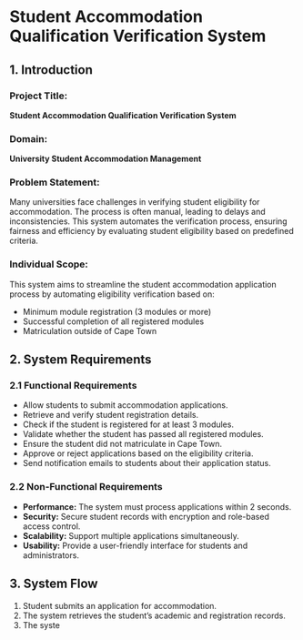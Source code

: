 # Student Accommodation Qualification Verification System

## 1. Introduction
### Project Title:
**Student Accommodation Qualification Verification System**

### Domain:
**University Student Accommodation Management**

### Problem Statement:
Many universities face challenges in verifying student eligibility for accommodation. The process is often manual, leading to delays and inconsistencies. This system automates the verification process, ensuring fairness and efficiency by evaluating student eligibility based on predefined criteria.

### Individual Scope:
This system aims to streamline the student accommodation application process by automating eligibility verification based on:
- Minimum module registration (3 modules or more)
- Successful completion of all registered modules
- Matriculation outside of Cape Town

## 2. System Requirements
### 2.1 Functional Requirements
- Allow students to submit accommodation applications.
- Retrieve and verify student registration details.
- Check if the student is registered for at least 3 modules.
- Validate whether the student has passed all registered modules.
- Ensure the student did not matriculate in Cape Town.
- Approve or reject applications based on the eligibility criteria.
- Send notification emails to students about their application status.

### 2.2 Non-Functional Requirements
- **Performance:** The system must process applications within 2 seconds.
- **Security:** Secure student records with encryption and role-based access control.
- **Scalability:** Support multiple applications simultaneously.
- **Usability:** Provide a user-friendly interface for students and administrators.

## 3. System Flow
1. Student submits an application for accommodation.
2. The system retrieves the student’s academic and registration records.
3. The syste
